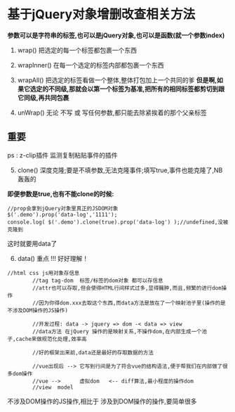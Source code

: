 # 基于jQuery对象增删改查相关方法

**参数可以是字符串的标签,也可以是jQuery对象,也可以是函数(就一个参数index)**

1. wrap()                   把选定的每一个标签都包裹一个东西

2. wrapInner()              在每一个选定的标签内部都包裹一个东西

3. wrapAll()                把选定的标签看做一个整体,整体打包加上一个共同的爹
**但是啊,如果它选定的不同级,那就会以第一个标签为基准,把所有的相同标签都剪切到跟它同级,再共同包裹**

4. unWrap()                 无论    不写 或 写任何参数,都只能去除紧挨着的那个父亲标签



## 重要

ps : z-clip插件  监测复制粘贴事件的插件

5. clone()  深度克隆;要是不填参数,无法克隆事件;填写true,事件也能克隆了,NB轰轰的

**即便参数是true,也有不能clone的时候:**

```
//prop会拿到jQuery对象里真正的JSDOM对象
$('.demo').prop('data-log','1111');
console.log( $('.demo').clone(true).prop('data-log') );//undefined,没被克隆到
```

这时就要用data了


6. data() 重点 !!!  好好理解！
```
//html css js用对象存信息
        //tag tag-dom  标签/标签的dom对象 都可以存信息
        //attr也可以存取,但会使得HTML行间样式过多,显得臃肿,而且,频繁的进行dom操作
        //因为你得dom.xxx去取这个东西,而data方法是放在了一个映射池子里(操作的是不涉及DOM操作的JS操作)

        //开发过程: data -> jquery => dom -< data => view
        //data方法 在jQuery 操作的是映射关系,不操作dom,在内部生成一个池子,cache来做规范化处理,效率高

        //好的框架出来前,data还是最好的存取数据的方法

        //vue出现后 --> 它写到行间是为了符合vue的结构语法,便于帮我们在内部做了很多dom操作
        //vue -->      虚拟dom   <-- diff算法,最小程度的操作dom
        //view  model
```        

不涉及DOM操作的JS操作,相比于 涉及到DOM操作的操作,要简单很多